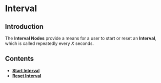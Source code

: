 # Interval

## Introduction

The **Interval Nodes** provide a means for a user to start or reset an **Interval**, which is called repeatedly every _X_ seconds.

## Contents

* [**Start Interval**](startinterval.md)
* [**Reset Interval**](resetinterval.md)

